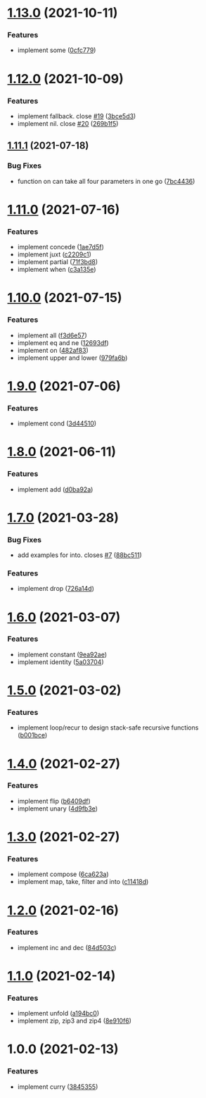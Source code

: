 # [1.13.0](https://github.com/customcommander/functionaut/compare/v1.12.0...v1.13.0) (2021-10-11)


### Features

* implement some ([0cfc779](https://github.com/customcommander/functionaut/commit/0cfc7795dc956158e2cd8637719b0c77efc54730))

# [1.12.0](https://github.com/customcommander/functionaut/compare/v1.11.1...v1.12.0) (2021-10-09)


### Features

* implement fallback. close [#19](https://github.com/customcommander/functionaut/issues/19) ([3bce5d3](https://github.com/customcommander/functionaut/commit/3bce5d304569106686b3e5d7e17144f79eaff0d3))
* implement nil. close [#20](https://github.com/customcommander/functionaut/issues/20) ([269b1f5](https://github.com/customcommander/functionaut/commit/269b1f54aad18554560f9684958166d3caa04537))

## [1.11.1](https://github.com/customcommander/functionaut/compare/v1.11.0...v1.11.1) (2021-07-18)


### Bug Fixes

* function on can take all four parameters in one go ([7bc4436](https://github.com/customcommander/functionaut/commit/7bc44366ca90c98b96a8d6286972efc48e5df55b))

# [1.11.0](https://github.com/customcommander/functionaut/compare/v1.10.0...v1.11.0) (2021-07-16)


### Features

* implement concede ([1ae7d5f](https://github.com/customcommander/functionaut/commit/1ae7d5f4b867f3301bf4823c403ac46826c401b8))
* implement juxt ([c2209c1](https://github.com/customcommander/functionaut/commit/c2209c199d075863fdc0e44c5e8e20a16e7391c5))
* implement partial ([71f3bd8](https://github.com/customcommander/functionaut/commit/71f3bd84d7885c7439fc8f346e34a10388da420e))
* implement when ([c3a135e](https://github.com/customcommander/functionaut/commit/c3a135e3ae8e859cfcd22482b88699748ad7d7ed))

# [1.10.0](https://github.com/customcommander/functionaut/compare/v1.9.0...v1.10.0) (2021-07-15)


### Features

* implement all ([f3d6e57](https://github.com/customcommander/functionaut/commit/f3d6e579165b38d4941f86ffb3ee345c0b84174b))
* implement eq and ne ([12693df](https://github.com/customcommander/functionaut/commit/12693dfdc938c6c618dd83e835907f845a6c423f))
* implement on ([482af83](https://github.com/customcommander/functionaut/commit/482af83ca9653d1cf61143973fe9e2f19e3a0e51))
* implement upper and lower ([979fa6b](https://github.com/customcommander/functionaut/commit/979fa6bf47a067c7bc607ad7ea61306c8ffe88f9))

# [1.9.0](https://github.com/customcommander/functionaut/compare/v1.8.0...v1.9.0) (2021-07-06)


### Features

* implement cond ([3d44510](https://github.com/customcommander/functionaut/commit/3d445102fd7b1e1528e097eb32fa42d16e3f02b2))

# [1.8.0](https://github.com/customcommander/functionaut/compare/v1.7.0...v1.8.0) (2021-06-11)


### Features

* implement add ([d0ba92a](https://github.com/customcommander/functionaut/commit/d0ba92a1e38652a5242a6920285ba48dcce54038))

# [1.7.0](https://github.com/customcommander/functionaut/compare/v1.6.0...v1.7.0) (2021-03-28)


### Bug Fixes

* add examples for into. closes [#7](https://github.com/customcommander/functionaut/issues/7) ([88bc511](https://github.com/customcommander/functionaut/commit/88bc511e1af173a1b1d85db9d42abdb7912a1824))


### Features

* implement drop ([726a14d](https://github.com/customcommander/functionaut/commit/726a14d8a4bfa75883739c582ceea05fb239c389))

# [1.6.0](https://github.com/customcommander/functionaut/compare/v1.5.0...v1.6.0) (2021-03-07)


### Features

* implement constant ([9ea92ae](https://github.com/customcommander/functionaut/commit/9ea92ae61a75da3bfd1f274332345c881304b0bf))
* implement identity ([5a03704](https://github.com/customcommander/functionaut/commit/5a0370457228b44c65589ed532dcc247229dc54c))

# [1.5.0](https://github.com/customcommander/functionaut/compare/v1.4.0...v1.5.0) (2021-03-02)


### Features

* implement loop/recur to design stack-safe recursive functions ([b001bce](https://github.com/customcommander/functionaut/commit/b001bceb92754ffe475bc3bd7fbc110752384bde))

# [1.4.0](https://github.com/customcommander/functionaut/compare/v1.3.0...v1.4.0) (2021-02-27)


### Features

* implement flip ([b6409df](https://github.com/customcommander/functionaut/commit/b6409dfc976d4b0daee6703830dd6c9d0c9c345a))
* implement unary ([4d9fb3e](https://github.com/customcommander/functionaut/commit/4d9fb3e5f105a4bbce3bc2b2466059647fd27759))

# [1.3.0](https://github.com/customcommander/functionaut/compare/v1.2.0...v1.3.0) (2021-02-27)


### Features

* implement compose ([6ca623a](https://github.com/customcommander/functionaut/commit/6ca623aa7155d2c0695118df725cddad5a404126))
* implement map, take, filter and into ([c11418d](https://github.com/customcommander/functionaut/commit/c11418db6f8f2b92156b2b881870a6630a461d50))

# [1.2.0](https://github.com/customcommander/functionaut/compare/v1.1.0...v1.2.0) (2021-02-16)


### Features

* implement inc and dec ([84d503c](https://github.com/customcommander/functionaut/commit/84d503cbd119300cf3b271124b531614fca7a6dc))

# [1.1.0](https://github.com/customcommander/functionaut/compare/v1.0.0...v1.1.0) (2021-02-14)


### Features

* implement unfold ([a194bc0](https://github.com/customcommander/functionaut/commit/a194bc096ce8d86152616b56b392bba24a26cca3))
* implement zip, zip3 and zip4 ([8e910f6](https://github.com/customcommander/functionaut/commit/8e910f6d53dc59e3c6d2d7aa35e6a02a2f885ed5))

# 1.0.0 (2021-02-13)


### Features

* implement curry ([3845355](https://github.com/customcommander/functionaut/commit/38453557702e4814c123f41507d3b08e09df216a))
